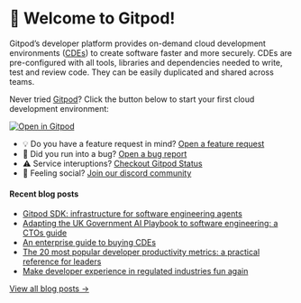 # 👋 Welcome to Gitpod!

Gitpod’s developer platform provides on-demand cloud development environments ([CDEs](https://www.gitpod.io/cde)) to create software faster and more securely. CDEs are pre-configured with all tools, libraries and dependencies needed to write, test and review code. They can be easily duplicated and shared across teams.

Never tried [Gitpod](https://www.gitpod.io/)? Click the button below to start your first cloud development environment:

[![Open in Gitpod](https://gitpod.io/button/open-in-gitpod.svg)](https://gitpod.new)

* 💡 Do you have a feature request in mind? [Open a feature request](https://github.com/gitpod-io/gitpod/issues/new?assignees=&labels=&template=feature_request.md&title=)
* 🐛 Did you run into a bug? [Open a bug report](https://github.com/gitpod-io/gitpod/issues/new?assignees=&labels=bug&template=bug_report.yml)
* ⚠️ Service interuptions? [Checkout Gitpod Status](https://gitpodstatus.com/)
* 🦩 Feeling social? [Join our discord community](https://www.gitpod.io/chat)

#### Recent blog posts

<!--START_SECTION:feed-->
* [Gitpod SDK: infrastructure for software engineering agents](https://www.gitpod.io/blog/introducing-gitpod-sdk)
* [Adapting the UK Government AI Playbook to software engineering: a CTOs guide](https://www.gitpod.io/blog/8-principles-ai-human-engineering)
* [An enterprise guide to buying CDEs](https://www.gitpod.io/blog/enterprise-buyers-guide-cde)
* [The 20 most popular developer productivity metrics: a practical reference for leaders](https://www.gitpod.io/blog/20-most-popular-developer-productivity-metrics)
* [Make developer experience in regulated industries fun again](https://www.gitpod.io/blog/make-regulated-devex-fun-again)
<!--END_SECTION:feed-->

[View all blog posts &rarr;](https://www.gitpod.io/blog)
